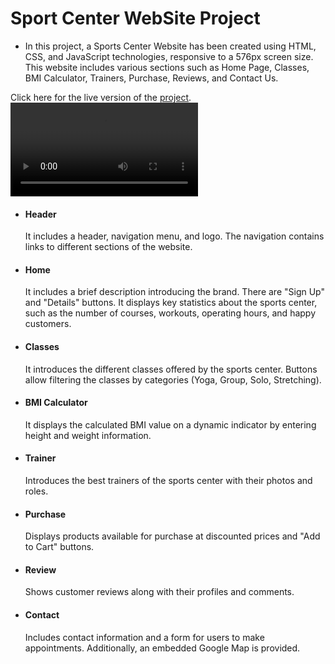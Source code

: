 # Sport Center WebSite Project
- In this project, a Sports Center Website has been created using HTML, CSS, and JavaScript technologies, responsive to a 576px screen size. This website includes various sections such as Home Page, Classes, BMI Calculator, Trainers, Purchase, Reviews, and Contact Us.

Click here for the live version of the [project](https://sport-center-gamma.vercel.app/).
![Screen Video](./public/img/screenvideo.mp4)

- #### Header
   It includes a header, navigation menu, and logo. The navigation contains links to different sections of the website.
- #### Home 
  It includes a brief description introducing the brand. There are "Sign Up" and "Details" buttons. It displays key statistics about the sports center, such as the number of courses, workouts, operating hours, and happy customers.
- #### Classes
  It introduces the different classes offered by the sports center. Buttons allow filtering the classes by categories (Yoga, Group, Solo, Stretching).
- #### BMI Calculator 
  It displays the calculated BMI value on a dynamic indicator by entering height and weight information.
- #### Trainer 
  Introduces the best trainers of the sports center with their photos and roles.
- #### Purchase 
  Displays products available for purchase at discounted prices and "Add to Cart" buttons.
- #### Review 
  Shows customer reviews along with their profiles and comments.
- #### Contact 
  Includes contact information and a form for users to make appointments. Additionally, an embedded Google Map is provided.
